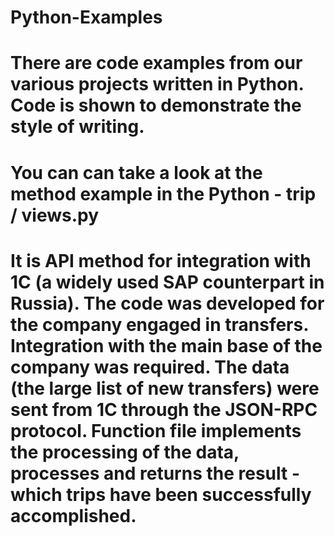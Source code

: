 # Python-Examples
# There are code examples from our various projects written in Python. Code is shown to demonstrate the style of writing.
# You can can take a look at the method example in the Python - trip / views.py
# It is API method for integration with 1C (a widely used SAP counterpart in Russia). The code was developed for the company engaged in transfers. Integration with the main base of the company was required. The data (the large list of new transfers) were sent from 1C through the JSON-RPC protocol. Function file implements the processing of the data, processes and returns the result - which trips have been successfully accomplished.
